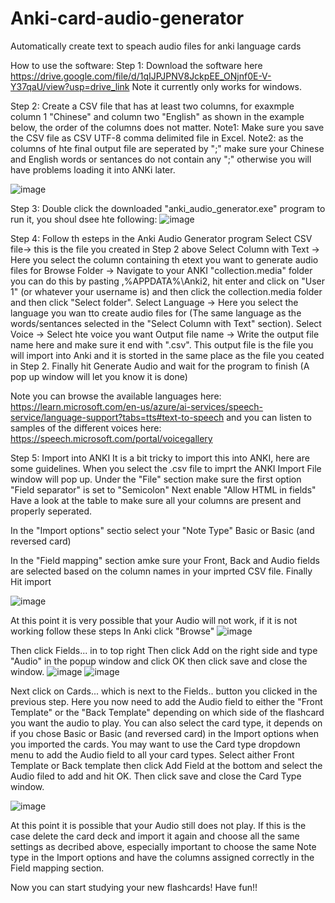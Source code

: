 # Anki-card-audio-generator
Automatically create text to speach audio files for anki language cards

How to use the software:
Step 1: Download the software here https://drive.google.com/file/d/1qIJPJPNV8JckpEE_ONjnf0E-V-Y37qaU/view?usp=drive_link
Note it currently only works for windows.

Step 2: Create a CSV file that has at least two columns, for exaxmple column 1 "Chinese" and column two "English" as shown in the example below, the order of the columns does not matter. 
Note1: Make sure you save the CSV file as CSV UTF-8 comma delimited file in Excel. 
Note2: as the columns of hte final output file are seperated by ";" make sure your Chinese and English words or sentances do not contain any ";" otherwise you will have problems loading it into ANKi later.

![image](https://github.com/user-attachments/assets/eeb72fc3-449e-40fd-91b3-c8ed62c77bb8)

Step 3: Double click the downloaded "anki_audio_generator.exe" program to run it, you shoul dsee hte following: 
![image](https://github.com/user-attachments/assets/7b53b959-c383-4029-b865-5b55e2e0cb76)

Step 4: Follow th esteps in the Anki Audio Generator program
  Select CSV file-> this is the file you created in Step 2 above
  Select Column with Text -> Here you select the column containing th etext you want to generate audio files for
  Browse Folder -> Navigate to your ANKI "collection.media" folder you can do this by pasting ,%APPDATA%\Anki2, hit enter and click on "User 1" (or whatever your username is) and then click the collection.media folder and then click "Select folder".
  Select Language -> Here you select the language you wan tto create audio files for (The same language as the words/sentances selected in the "Select Column with Text" section).
  Select Voice -> Select hte voice you want 
  Output file name -> Write the output file name here and make sure it end with ".csv". This output file is the file you will import into Anki and it is storted in the same place as the file you ceated in Step 2.
  Finally hit Generate Audio and wait for the program to finish (A pop up window will let you know it is done) 

  Note you can browse the available languages here: https://learn.microsoft.com/en-us/azure/ai-services/speech-service/language-support?tabs=tts#text-to-speech
  and you can listen to samples of the different voices here: https://speech.microsoft.com/portal/voicegallery

Step 5: Import into ANKI
It is a bit tricky to import this into ANKI, here are some guidelines.
When you select the .csv file to imprt the ANKI Import File window will pop up.
Under the "File" section make sure the first option "Field separator" is set to "Semicolon"
Next enable "Allow HTML in fields" 
Have a look at the table to make sure all your columns are present and properly seperated. 

In the "Import options" sectio select your "Note Type" Basic or Basic (and reversed card)

In the "Field mapping" section amke sure your Front, Back and Audio fields are selected based on the column names in your imprted CSV file. 
Finally Hit import

![image](https://github.com/user-attachments/assets/3798386c-7b3d-4972-8bc3-338885d66cde)

At this point it is very possible that your Audio will not work, if it is not working follow these steps
In Anki click "Browse" 
![image](https://github.com/user-attachments/assets/787be4bc-0fc1-4b71-a8d2-0cab202dbfeb)

Then click Fields... in to top right
Then click Add on the right side and type "Audio" in the popup window and click OK then click save and close the window. 
![image](https://github.com/user-attachments/assets/c769a233-4df8-4a06-8c77-91c4bb28fecc)
![image](https://github.com/user-attachments/assets/7e59e661-eb55-4fc0-b592-f34d6769b999)

Next click on Cards... which is next to the Fields.. button you clicked in the previous step.
Here you now need to add the Audio field to either the "Front Template" or the "Back Template" depending on which side of the flashcard you want the audio to play.
You can also select the card type, it depends on if you chose Basic or Basic (and reversed card) in the Import options when you imported the cards. You may want to use the Card type dropdown menu to add the Audio field to all your card types.
Select aither Front Template or Back template then click Add Field at the bottom and select the Audio filed to add and hit OK. Then click save and close the Card Type window.

![image](https://github.com/user-attachments/assets/0b089c94-54a6-4d12-8640-ccabb72e05b0)

At this point it is possible that your Audio still does not play. If this is the case delete the card deck and import it again and choose all the same settings as decribed above, especially important to choose the same Note type in the Import options and have the columns assigned correctly in the Field mapping section.

Now you can start studying your new flashcards! Have fun!!









